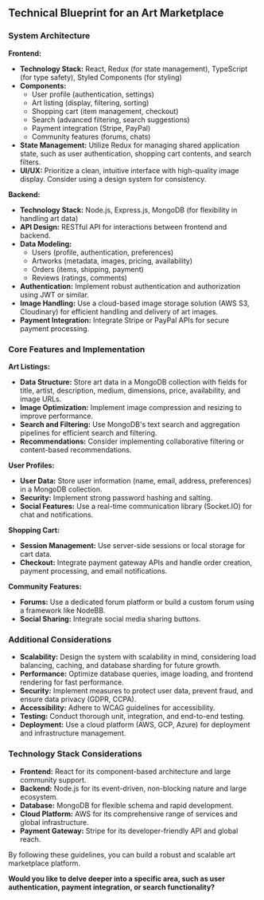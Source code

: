 ## Technical Blueprint for an Art Marketplace

### System Architecture
**Frontend:**
* **Technology Stack:** React, Redux (for state management), TypeScript (for type safety), Styled Components (for styling)
* **Components:**
  * User profile (authentication, settings)
  * Art listing (display, filtering, sorting)
  * Shopping cart (item management, checkout)
  * Search (advanced filtering, search suggestions)
  * Payment integration (Stripe, PayPal)
  * Community features (forums, chats)
* **State Management:** Utilize Redux for managing shared application state, such as user authentication, shopping cart contents, and search filters.
* **UI/UX:** Prioritize a clean, intuitive interface with high-quality image display. Consider using a design system for consistency.

**Backend:**
* **Technology Stack:** Node.js, Express.js, MongoDB (for flexibility in handling art data)
* **API Design:** RESTful API for interactions between frontend and backend.
* **Data Modeling:**
  * Users (profile, authentication, preferences)
  * Artworks (metadata, images, pricing, availability)
  * Orders (items, shipping, payment)
  * Reviews (ratings, comments)
* **Authentication:** Implement robust authentication and authorization using JWT or similar.
* **Image Handling:** Use a cloud-based image storage solution (AWS S3, Cloudinary) for efficient handling and delivery of art images.
* **Payment Integration:** Integrate Stripe or PayPal APIs for secure payment processing.

### Core Features and Implementation

**Art Listings:**
* **Data Structure:** Store art data in a MongoDB collection with fields for title, artist, description, medium, dimensions, price, availability, and image URLs.
* **Image Optimization:** Implement image compression and resizing to improve performance.
* **Search and Filtering:** Use MongoDB's text search and aggregation pipelines for efficient search and filtering.
* **Recommendations:** Consider implementing collaborative filtering or content-based recommendations.

**User Profiles:**
* **User Data:** Store user information (name, email, address, preferences) in a MongoDB collection.
* **Security:** Implement strong password hashing and salting.
* **Social Features:** Use a real-time communication library (Socket.IO) for chat and notifications.

**Shopping Cart:**
* **Session Management:** Use server-side sessions or local storage for cart data.
* **Checkout:** Integrate payment gateway APIs and handle order creation, payment processing, and email notifications.

**Community Features:**
* **Forums:** Use a dedicated forum platform or build a custom forum using a framework like NodeBB.
* **Social Sharing:** Integrate social media sharing buttons.

### Additional Considerations
* **Scalability:** Design the system with scalability in mind, considering load balancing, caching, and database sharding for future growth.
* **Performance:** Optimize database queries, image loading, and frontend rendering for fast performance.
* **Security:** Implement measures to protect user data, prevent fraud, and ensure data privacy (GDPR, CCPA).
* **Accessibility:** Adhere to WCAG guidelines for accessibility.
* **Testing:** Conduct thorough unit, integration, and end-to-end testing.
* **Deployment:** Use a cloud platform (AWS, GCP, Azure) for deployment and infrastructure management.

### Technology Stack Considerations
* **Frontend:** React for its component-based architecture and large community support.
* **Backend:** Node.js for its event-driven, non-blocking nature and large ecosystem.
* **Database:** MongoDB for flexible schema and rapid development.
* **Cloud Platform:** AWS for its comprehensive range of services and global infrastructure.
* **Payment Gateway:** Stripe for its developer-friendly API and global reach.

By following these guidelines, you can build a robust and scalable art marketplace platform.
 
**Would you like to delve deeper into a specific area, such as user authentication, payment integration, or search functionality?** 
